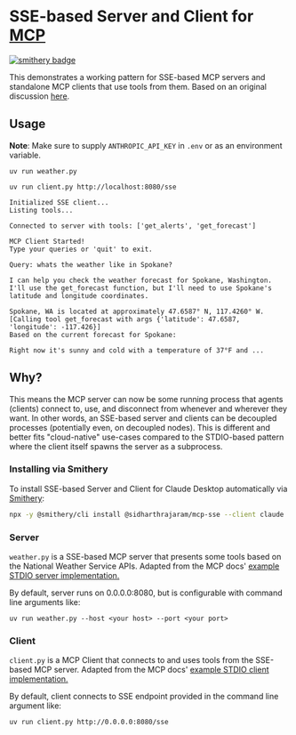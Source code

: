 # SSE-based Server and Client for [MCP](https://modelcontextprotocol.io/introduction)

[![smithery badge](https://smithery.ai/badge/@SmartManoj/mcp-sse-weather)](https://smithery.ai/server/@SmartManoj/mcp-sse-weather)

This demonstrates a working pattern for SSE-based MCP servers and standalone MCP clients that use tools from them. Based on an original discussion [here](https://github.com/modelcontextprotocol/python-sdk/issues/145).

## Usage

**Note**: Make sure to supply `ANTHROPIC_API_KEY` in `.env` or as an environment variable.

```
uv run weather.py

uv run client.py http://localhost:8080/sse
```

```
Initialized SSE client...
Listing tools...

Connected to server with tools: ['get_alerts', 'get_forecast']

MCP Client Started!
Type your queries or 'quit' to exit.

Query: whats the weather like in Spokane?

I can help you check the weather forecast for Spokane, Washington. I'll use the get_forecast function, but I'll need to use Spokane's latitude and longitude coordinates.

Spokane, WA is located at approximately 47.6587° N, 117.4260° W.
[Calling tool get_forecast with args {'latitude': 47.6587, 'longitude': -117.426}]
Based on the current forecast for Spokane:

Right now it's sunny and cold with a temperature of 37°F and ...
```

## Why?

This means the MCP server can now be some running process that agents (clients) connect to, use, and disconnect from whenever and wherever they want. In other words, an SSE-based server and clients can be decoupled processes (potentially even, on decoupled nodes). This is different and better fits "cloud-native" use-cases compared to the STDIO-based pattern where the client itself spawns the server as a subprocess.

### Installing via Smithery

To install SSE-based Server and Client for Claude Desktop automatically via [Smithery](https://smithery.ai/server/@sidharthrajaram/mcp-sse):

```bash
npx -y @smithery/cli install @sidharthrajaram/mcp-sse --client claude
```

### Server

`weather.py` is a SSE-based MCP server that presents some tools based on the National Weather Service APIs. Adapted from the MCP docs' [example STDIO server implementation.](https://modelcontextprotocol.io/quickstart/server)

By default, server runs on 0.0.0.0:8080, but is configurable with command line arguments like:

```
uv run weather.py --host <your host> --port <your port>
```

### Client

`client.py` is a MCP Client that connects to and uses tools from the SSE-based MCP server. Adapted from the MCP docs' [example STDIO client implementation.](https://modelcontextprotocol.io/quickstart/client)

By default, client connects to SSE endpoint provided in the command line argument like:

```
uv run client.py http://0.0.0.0:8080/sse
```
